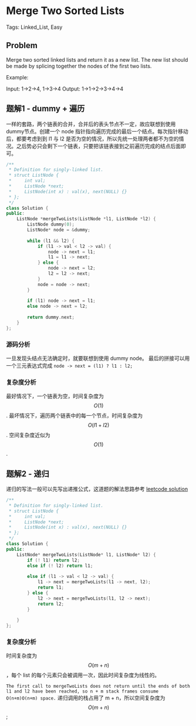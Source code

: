 # Merge Two Sorted Lists

Tags: Linked_List, Easy

## Problem

Merge two sorted linked lists and return it as a new list. The new list should be made by splicing together the nodes of the first two lists.

Example:

Input: 1->2->4, 1->3->4
Output: 1->1->2->3->4->4

## 题解1 - dummy + 遍历

一样的套路，两个链表的合并，合并后的表头节点不一定，故应联想到使用dummy节点。创建一个 node 指针指向遍历完成的最后一个结点。每次指针移动后，都要考虑到到 l1 与 l2 是否为空的情况，所以先统一处理两者都不为空的情况。之后势必只会剩下一个链表，只要把该链表接到之前遍历完成的结点后面即可。

```cpp
/**
 * Definition for singly-linked list.
 * struct ListNode {
 *     int val;
 *     ListNode *next;
 *     ListNode(int x) : val(x), next(NULL) {}
 * };
 */
class Solution {
public:
    ListNode *mergeTwoLists(ListNode *l1, ListNode *l2) {
        ListNode dummy(0);
        ListNode* node = &dummy;
        
        while (l1 && l2) {
            if (l1 -> val < l2 -> val) {
                node -> next = l1;
                l1 = l1 -> next;
            } else {
                node -> next = l2;
                l2 = l2 -> next;
            }
            node = node -> next;
        }
        
        if (l1) node -> next = l1;
        else node -> next = l2;
        
        return dummy.next;
    }
};
```

### 源码分析

一旦发现头结点无法确定时，就要联想到使用 dummy node。
最后的拼接可以用一个三元表达式完成 `node -> next = (l1) ? l1 : l2;`

### 复杂度分析

最好情况下，一个链表为空，时间复杂度为 $$O(1)$$. 最坏情况下，遍历两个链表中的每一个节点，时间复杂度为 $$O(l1+l2)$$. 
空间复杂度近似为 $$O(1)$$.

## 题解2 - 递归

递归的写法一般可以先写出递推公式，这道题的解法思路参考 [leetcode solution](https://leetcode.com/problems/merge-two-sorted-lists/solution/)

```cpp
/**
 * Definition for singly-linked list.
 * struct ListNode {
 *     int val;
 *     ListNode *next;
 *     ListNode(int x) : val(x), next(NULL) {}
 * };
 */
class Solution {
public:
    ListNode* mergeTwoLists(ListNode* l1, ListNode* l2) {
        if (! l1) return l2;
        else if (! l2) return l1;
        
        else if (l1 -> val < l2 -> val) {
            l1 -> next = mergeTwoLists(l1 -> next, l2);
            return l1;
        } else {
            l2 -> next = mergeTwoLists(l1, l2 -> next);
            return l2;
        }
        
    }
};
```

### 复杂度分析

时间复杂度为 $$O(m+n)$$，每个 list 的每个元素只会被调用一次，因此时间复杂度为线性的。

`The first call to mergeTwoLists does not return until the ends of both l1 and l2 have been reached, so n + m stack frames consume O(n+m)O(n+m) space.`
递归调用的栈占用了 m + n，所以空间复杂度为 $$O(m + n)$$;

